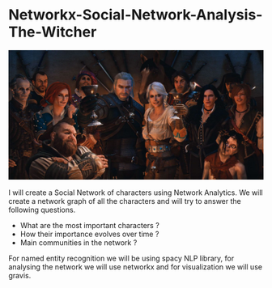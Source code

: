 # Networkx-Social-Network-Analysis-The-Witcher

![alt text](https://github.com/rog-SARTHAK/Networkx-Social-Network-Analysis-The-Witcher/blob/main/Media/The%20Witcher%20Family.jpeg)


I will create a Social Network of characters using Network Analytics. We will create a network graph of all the characters and will try to answer the following questions.
- What are the most important characters ?
- How their importance evolves over time ?
- Main communities in the network ?

For named entity recognition we will be using spacy NLP library, for analysing the network we will use networkx and for visualization we will use gravis.
